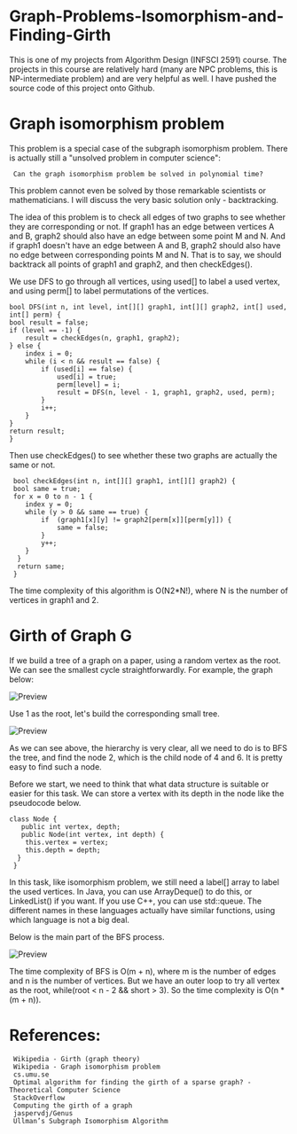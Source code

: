 # Graph-Problems-Isomorphism-and-Finding-Girth

This is one of my projects from Algorithm Design (INFSCI 2591) course. The projects in this course are relatively hard (many are NPC problems, this is NP-intermediate problem) and are very helpful as well. I have pushed the source code of this project onto Github.

# Graph isomorphism problem
This problem is a special case of the subgraph isomorphism problem. There is actually still a "unsolved problem in computer science":

     Can the graph isomorphism problem be solved in polynomial time?
     
This problem cannot even be solved by those remarkable scientists or mathematicians. I will discuss the very basic solution only - backtracking.

The idea of this problem is to check all edges of two graphs to see whether they are corresponding or not. If graph1 has an edge between vertices A and B, graph2 should also have an edge between some point M and N. And if graph1 doesn't have an edge between A and B, graph2 should also have no edge between corresponding points M and N. That is to say, we should backtrack all points of graph1 and graph2, and then checkEdges().

We use DFS to go through all vertices, using used[] to label a used vertex, and using perm[] to label permutations of the vertices.
 
    bool DFS(int n, int level, int[][] graph1, int[][] graph2, int[] used, int[] perm) {  
    bool result = false;
    if (level == -1) {
        result = checkEdges(n, graph1, graph2);
    } else {
        index i = 0;
        while (i < n && result == false) {
            if (used[i] == false) {
                used[i] = true;
                perm[level] = i;
                result = DFS(n, level - 1, graph1, graph2, used, perm);
            }
            i++;
        }
    }
    return result;
    }
    
 Then use checkEdges() to see whether these two graphs are actually the same or not.
 
     bool checkEdges(int n, int[][] graph1, int[][] graph2) {  
     bool same = true;
     for x = 0 to n - 1 {
        index y = 0;
        while (y > 0 && same == true) {
            if  (graph1[x][y] != graph2[perm[x]][perm[y]]) {
                same = false;
            }
            y++;
        }
      }
      return same;
     }
     
   The time complexity of this algorithm is O(N2*N!), where N is the number of vertices in graph1 and 2.
   
# Girth of Graph G
  
If we build a tree of a graph on a paper, using a random vertex as the root. We can see the smallest cycle straightforwardly. For example, the graph below:

![Preview](https://github.com/sairghan/Graph-Problems-Isomorphism-Finding-Girth/blob/master/img-path/Capture.PNG)


Use 1 as the root, let's build the corresponding small tree.

![Preview](https://github.com/sairghan/Graph-Problems-Isomorphism-and-Finding-Girth/blob/master/img-path/new.PNG)

As we can see above, the hierarchy is very clear, all we need to do is to BFS the tree, and find the node 2, which is the child node of 4 and 6. It is pretty easy to find such a node.

Before we start, we need to think that what data structure is suitable or easier for this task. We can store a vertex with its depth in the node like the pseudocode below.

    class Node {  
       public int vertex, depth;
       public Node(int vertex, int depth) {
        this.vertex = vertex;
        this.depth = depth;
      }
     }
     
In this task, like isomorphism problem, we still need a label[] array to label the used vertices. In Java, you can use ArrayDeque() to do this, or LinkedList() if you want. If you use C++, you can use std::queue<int>. The different names in these languages actually have similar functions, using which language is not a big deal.

Below is the main part of the BFS process.

![Preview](https://github.com/sairghan/Graph-Problems-Isomorphism-and-Finding-Girth/blob/master/img-path/BFS.PNG)            
                 
The time complexity of BFS is O(m + n), where m is the number of edges and n is the number of vertices. But we have an outer loop to try all vertex as the root, while(root < n - 2 && short > 3). So the time complexity is O(n * (m + n)).

# References:
 
     Wikipedia - Girth (graph theory)
     Wikipedia - Graph isomorphism problem
     cs.umu.se
     Optimal algorithm for finding the girth of a sparse graph? - Theoretical Computer Science
     StackOverflow
     Computing the girth of a graph
     jaspervdj/Genus
     Ullman’s Subgraph Isomorphism Algorithm
